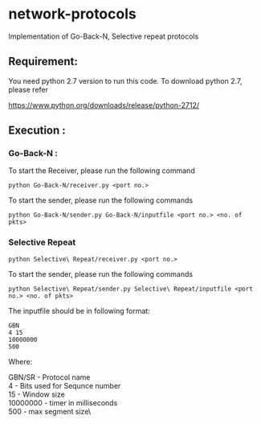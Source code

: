 # network-protocols
Implementation of Go-Back-N, Selective repeat protocols

## Requirement:

You need python 2.7 version to run this code. To download python 2.7, please refer 

https://www.python.org/downloads/release/python-2712/

## Execution :

### Go-Back-N :
To start the Receiver, please run the following command 

```
python Go-Back-N/receiver.py <port no.>
```

To start the sender, please run the following commands

```
python Go-Back-N/sender.py Go-Back-N/inputfile <port no.> <no. of pkts>
```

### Selective Repeat

```
python Selective\ Repeat/receiver.py <port no.>
```

To start the sender, please run the following commands

```
python Selective\ Repeat/sender.py Selective\ Repeat/inputfile <port no.> <no. of pkts>
```

The inputfile should be in following format:

```
GBN
4 15
10000000
500
```

Where:

GBN/SR - Protocol name\
4 - Bits used for Sequnce number\
15 - Window size\
10000000 - timer in milliseconds\
500 - max segment size\







